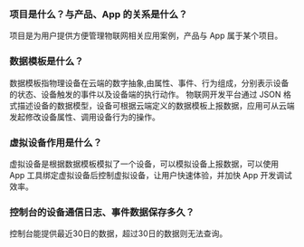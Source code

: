 ### 项目是什么？与产品、App 的关系是什么？
项目是为用户提供方便管理物联网相关应用案例，产品与 App 属于某个项目。


### 数据模板是什么？
数据模板指物理设备在云端的数字抽象,由属性、事件、行为组成，分别表示设备的状态、设备触发的事件以及设备端的执行动作。
物联网开发平台通过 JSON 格式描述设备的数据模型，设备可根据云端定义的数据模板上报数据，应用可从云端发起修改设备属性、调用设备行为的操作。

### 虚拟设备作用是什么？
虚拟设备是根据数据模板模拟了一个设备，可以模拟设备上报数据，可以使用 App 工具绑定虚拟设备后控制虚拟设备，让用户快速体验，并加快 App 开发调试效率。

### 控制台的设备通信日志、事件数据保存多久？
控制台能提供最近30日的数据，超过30日的数据则无法查询。


